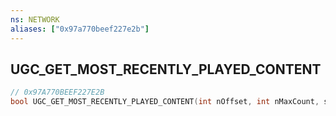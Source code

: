 ```yaml
---
ns: NETWORK
aliases: ["0x97a770beef227e2b"]
---
```

## UGC_GET_MOST_RECENTLY_PLAYED_CONTENT

```c
// 0x97A770BEEF227E2B
bool UGC_GET_MOST_RECENTLY_PLAYED_CONTENT(int nOffset, int nMaxCount, string szContentType);
```
